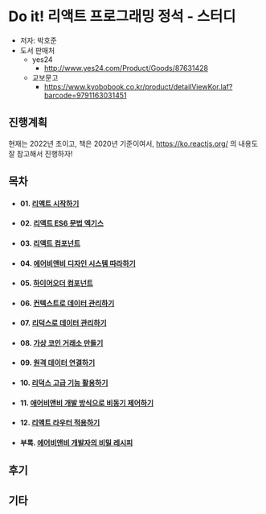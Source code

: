 # Do it! 리액트 프로그래밍 정석 - 스터디

* 저자: 박호준
* 도서 판매처
  * yes24
    * http://www.yes24.com/Product/Goods/87631428
  * 교보문고
    * https://www.kyobobook.co.kr/product/detailViewKor.laf?barcode=9791163031451



## 진행계획

현재는 2022년 초이고, 책은 2020년 기준이여서, https://ko.reactjs.org/ 의 내용도 잘 참고해서 진행하자!





## 목차

* #### 01. [리액트 시작하기](Chap01)

* #### 02. [리액트 ES6 문법 엑기스](Chap02)

* #### 03. [리액트 컴포넌트](Chap03)

* #### 04. [에어비앤비 디자인 시스템 따라하기](Chap04)

* #### 05. [하이어오더 컴포넌트](Chap05)

* #### 06. [컨텍스트로 데이터 관리하기](Chap06)

* #### 07. [리덕스로 데이터 관리하기](Chap07)

* #### 08. [가상 코인 거래소 만들기](Chap08)

* #### 09. [원격 데이터 연결하기](Chap09)

* #### 10. [리덕스 고급 기능 활용하기](Chap10)

* #### 11. [애어비앤비 개발 방식으로 비동기 제어하기](Chap11)

* #### 12. [리액트 라우터 적용하기](Chap12)

* #### 부록. [에어비앤비 개발자의 비밀 레시피](Appendix)

  



## 후기





## 기타



